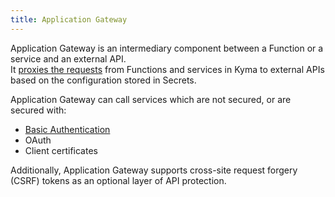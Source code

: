```yaml
---
title: Application Gateway
---
```


Application Gateway is an intermediary component between a Function or a service and an external API.  
It [proxies the requests](../../../05-technical-reference/00-architecture/ac-03-application-gateway.md) from Functions and services in Kyma to external APIs based on the configuration stored in Secrets.
 
Application Gateway can call services which are not secured, or are secured with:

- [Basic Authentication](https://tools.ietf.org/html/rfc7617)
- OAuth
- Client certificates

Additionally, Application Gateway supports cross-site request forgery (CSRF) tokens as an optional layer of API protection.
